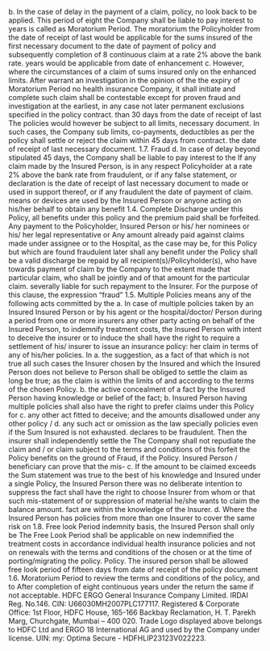 b. In the case of delay in the payment of a claim, policy, no look back to be applied. This period of eight
the Company shall be liable to pay interest to years is called as Moratorium Period. The moratorium
the Policyholder from the date of receipt of last would be applicable for the sums insured of the first
necessary document to the date of payment of policy and subsequently completion of 8 continuous
claim at a rate 2% above the bank rate. years would be applicable from date of enhancement
c. However, where the circumstances of a claim of sums insured only on the enhanced limits. After
warrant an investigation in the opinion of the the expiry of Moratorium Period no health insurance
Company, it shall initiate and complete such claim shall be contestable except for proven fraud and
investigation at the earliest, in any case not later permanent exclusions specified in the policy contract.
than 30 days from the date of receipt of last The policies would however be subject to all limits,
necessary document. In such cases, the Company sub limits, co-payments, deductibles as per the policy
shall settle or reject the claim within 45 days from contract.
the date of receipt of last necessary document.
1.7. Fraud
d. In case of delay beyond stipulated 45 days, the
Company shall be liable to pay interest to the If any claim made by the Insured Person, is in any respect
Policyholder at a rate 2% above the bank rate from fraudulent, or if any false statement, or declaration is
the date of receipt of last necessary document to made or used in support thereof, or if any fraudulent
the date of payment of claim. means or devices are used by the Insured Person or
anyone acting on his/her behalf to obtain any benefit
1.4. Complete Discharge under this Policy, all benefits under this policy and the
premium paid shall be forfeited.
Any payment to the Policyholder, Insured Person or
his/ her nominees or his/ her legal representative or Any amount already paid against claims made under
assignee or to the Hospital, as the case may be, for this Policy but which are found fraudulent later shall
any benefit under the Policy shall be a valid discharge be repaid by all recipient(s)/Policyholder(s), who have
towards payment of claim by the Company to the extent made that particular claim, who shall be jointly and
of that amount for the particular claim. severally liable for such repayment to the Insurer.
For the purpose of this clause, the expression “fraud”
1.5. Multiple Policies
means any of the following acts committed by the
a. In case of multiple policies taken by an Insured Insured Person or by his agent or the hospital/doctor/
Person during a period from one or more insurers any other party acting on behalf of the Insured Person,
to indemnify treatment costs, the Insured Person with intent to deceive the insurer or to induce the
shall have the right to require a settlement of his/ insurer to issue an insurance policy:
her claim in terms of any of his/her policies. In
a. the suggestion, as a fact of that which is not true
all such cases the Insurer chosen by the Insured
and which the Insured Person does not believe to
Person shall be obliged to settle the claim as long
be true;
as the claim is within the limits of and according to
the terms of the chosen Policy. b. the active concealment of a fact by the Insured
Person having knowledge or belief of the fact;
b. Insured Person having multiple policies shall also
have the right to prefer claims under this Policy for c. any other act fitted to deceive; and
the amounts disallowed under any other policy / d. any such act or omission as the law specially
policies even if the Sum Insured is not exhausted. declares to be fraudulent.
Then the insurer shall independently settle the
The Company shall not repudiate the claim and / or
claim subject to the terms and conditions of this
forfeit the Policy benefits on the ground of Fraud, if the
Policy.
Insured Person / beneficiary can prove that the mis-
c. If the amount to be claimed exceeds the Sum statement was true to the best of his knowledge and
Insured under a single Policy, the Insured Person there was no deliberate intention to suppress the fact
shall have the right to choose Insurer from whom or that such mis-statement of or suppression of material
he/she wants to claim the balance amount. fact are within the knowledge of the Insurer.
d. Where the Insured Person has policies from
more than one Insurer to cover the same risk on 1.8. Free look Period
indemnity basis, the Insured Person shall only be The Free Look Period shall be applicable on new
indemnified the treatment costs in accordance individual health insurance policies and not on renewals
with the terms and conditions of the chosen or at the time of porting/migrating the policy.
Policy.
The insured person shall be allowed free look period of
fifteen days from date of receipt of the policy document
1.6. Moratorium Period
to review the terms and conditions of the policy, and to
After completion of eight continuous years under the
return the same if not acceptable.
HDFC ERGO General Insurance Company Limited. IRDAI Reg. No.146. CIN: U66030MH2007PLC177117. Registered & Corporate Office: 1st Floor, HDFC
House, 165-166 Backbay Reclamation, H. T. Parekh Marg, Churchgate, Mumbai – 400 020. Trade Logo displayed above belongs to HDFC Ltd and ERGO 18
International AG and used by the Company under license. UIN: my: Optima Secure - HDFHLIP23123V022223.